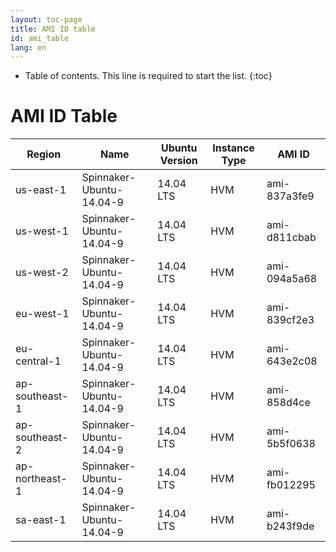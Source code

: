 ```yaml
---
layout: toc-page
title: AMI ID table
id: ami_table
lang: en
---
```


* Table of contents. This line is required to start the list.
{:toc}

# AMI ID Table


| Region         | Name                     | Ubuntu Version | Instance Type | AMI ID       |
|----------------|--------------------------|----------------|---------------|--------------|
| us-east-1      | Spinnaker-Ubuntu-14.04-9 | 14.04 LTS      | HVM           | ami-837a3fe9 |
| us-west-1      | Spinnaker-Ubuntu-14.04-9 | 14.04 LTS      | HVM           | ami-d811cbab |
| us-west-2      | Spinnaker-Ubuntu-14.04-9 | 14.04 LTS      | HVM           | ami-094a5a68 |
| eu-west-1      | Spinnaker-Ubuntu-14.04-9 | 14.04 LTS      | HVM           | ami-839cf2e3 |
| eu-central-1   | Spinnaker-Ubuntu-14.04-9 | 14.04 LTS      | HVM           | ami-643e2c08 |
| ap-southeast-1 | Spinnaker-Ubuntu-14.04-9 | 14.04 LTS      | HVM           | ami-858d4ce |
| ap-southeast-2 | Spinnaker-Ubuntu-14.04-9 | 14.04 LTS      | HVM           | ami-5b5f0638 |
| ap-northeast-1 | Spinnaker-Ubuntu-14.04-9 | 14.04 LTS      | HVM           | ami-fb012295 |
| sa-east-1      | Spinnaker-Ubuntu-14.04-9 | 14.04 LTS      | HVM           | ami-b243f9de |